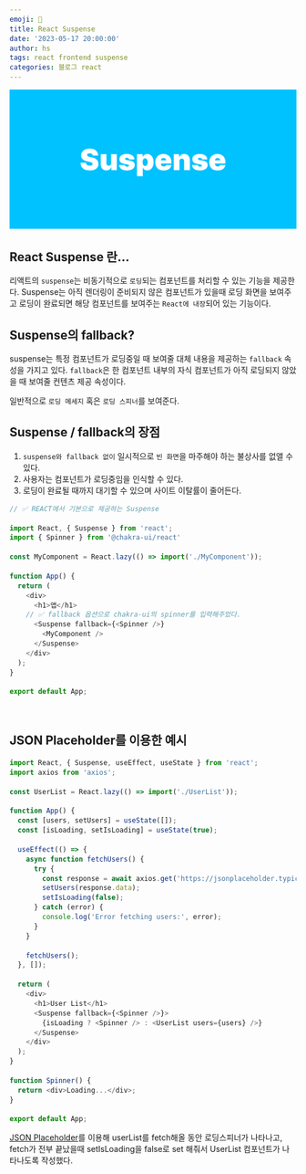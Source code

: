 ```yaml
---
emoji: 🧢
title: React Suspense
date: '2023-05-17 20:00:00'
author: hs
tags: react frontend suspense
categories: 블로그 react
---
```


![suspense.png](suspense.png)

## React Suspense 란...

리액트의 `suspense`는 비동기적으로 `로딩`되는 컴포넌트를 처리할 수 있는 기능을 제공한다.
Suspense는 아직 렌더링이 준비되지 않은 컴포넌트가 있을때 로딩 화면을 보여주고 로딩이 완료되면 해당 컴포넌트를 보여주는 `React에 내장`되어 있는 기능이다.

## Suspense의 fallback?

suspense는 특정 컴포넌트가 로딩중일 때 보여줄 대체 내용을 제공하는 `fallback` 속성을 가지고 있다.
`fallback`은 한 컴포넌트 내부의 자식 컴포넌트가 아직 로딩되지 않았을 때 보여줄 컨텐츠 제공 속성이다.

일반적으로 `로딩 메세지` 혹은 `로딩 스피너`를 보여준다.

## Suspense / fallback의 장점

1. `suspense와 fallback 없이` 일시적으로 `빈 화면`을 마주해야 하는 불상사를 없앨 수 있다.
2. 사용자는 컴포넌트가 로딩중임을 인식할 수 있다.
3. 로딩이 완료될 때까지 대기할 수 있으며 사이트 이탈률이 줄어든다.

```javascript
// ✅ REACT에서 기본으로 제공하는 Suspense

import React, { Suspense } from 'react';
import { Spinner } from '@chakra-ui/react'

const MyComponent = React.lazy(() => import('./MyComponent'));

function App() {
  return (
    <div>
      <h1>앱</h1>
    // ✅ fallback 옵션으로 chakra-ui의 spinner를 입력해주었다.
      <Suspense fallback={<Spinner />}
        <MyComponent />
      </Suspense>
    </div>
  );
}

export default App;

```

<br/>

## JSON Placeholder를 이용한 예시

```javascript
import React, { Suspense, useEffect, useState } from 'react';
import axios from 'axios';

const UserList = React.lazy(() => import('./UserList'));

function App() {
  const [users, setUsers] = useState([]);
  const [isLoading, setIsLoading] = useState(true);

  useEffect(() => {
    async function fetchUsers() {
      try {
        const response = await axios.get('https://jsonplaceholder.typicode.com/users');
        setUsers(response.data);
        setIsLoading(false);
      } catch (error) {
        console.log('Error fetching users:', error);
      }
    }

    fetchUsers();
  }, []);

  return (
    <div>
      <h1>User List</h1>
      <Suspense fallback={<Spinner />}>
        {isLoading ? <Spinner /> : <UserList users={users} />}
      </Suspense>
    </div>
  );
}

function Spinner() {
  return <div>Loading...</div>;
}

export default App;
```

<a href="https://jsonplaceholder.typicode.com/users">JSON Placeholder</a>를 이용해 userList를 fetch해올 동안 로딩스피너가 나타나고, fetch가 전부 끝났을때 setIsLoading을 false로 set 해줘서 UserList 컴포넌트가 나타나도록 작성했다.

```toc

```
